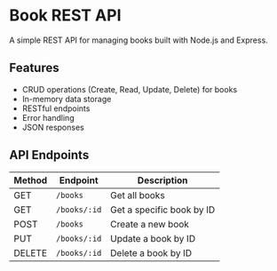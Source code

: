 # Book REST API

A simple REST API for managing books built with Node.js and Express.

## Features

- CRUD operations (Create, Read, Update, Delete) for books
- In-memory data storage
- RESTful endpoints
- Error handling
- JSON responses

## API Endpoints

| Method | Endpoint | Description |
|--------|----------|-------------|
| GET | `/books` | Get all books |
| GET | `/books/:id` | Get a specific book by ID |
| POST | `/books` | Create a new book |
| PUT | `/books/:id` | Update a book by ID |
| DELETE | `/books/:id` | Delete a book by ID |
